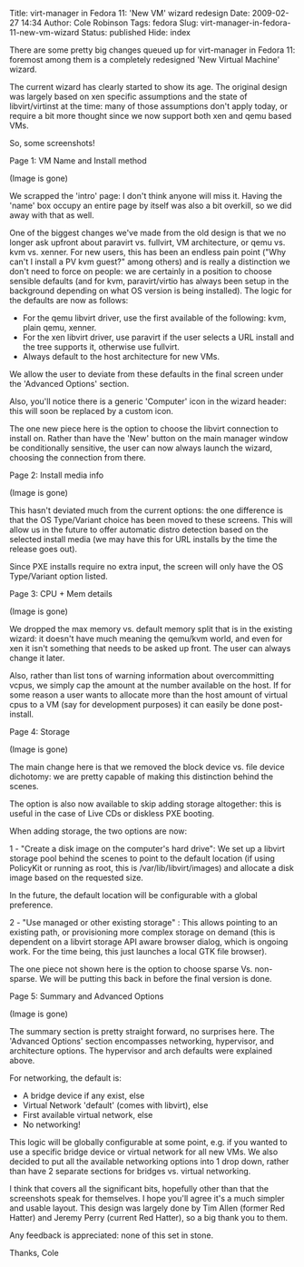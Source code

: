 Title: virt-manager in Fedora 11: 'New VM' wizard redesign
Date: 2009-02-27 14:34
Author: Cole Robinson
Tags: fedora
Slug: virt-manager-in-fedora-11-new-vm-wizard
Status: published
Hide: index

There are some pretty big changes queued up for virt-manager in Fedora 11: foremost among them is a completely redesigned 'New Virtual Machine' wizard.

The current wizard has clearly started to show its age. The original design was largely based on xen specific assumptions and the state of libvirt/virtinst at the time: many of those assumptions don't apply today, or require a bit more thought since we now support both xen and qemu based VMs.

So, some screenshots!

Page 1: VM Name and Install method


(Image is gone)

We scrapped the 'intro' page: I don't think anyone will miss it. Having the 'name' box occupy an entire page by itself was also a bit overkill, so we did away with that as well.

One of the biggest changes we've made from the old design is that we no longer ask upfront about paravirt vs. fullvirt, VM architecture, or qemu vs. kvm vs. xenner. For new users, this has been an endless pain point ("Why can't I install a PV kvm guest?" among others) and is really a distinction we don't need to force on people: we are certainly in a position to choose sensible defaults (and for kvm, paravirt/virtio has always been setup in the background depending on what OS version is being installed). The logic for the defaults are now as follows:

-   For the qemu libvirt driver, use the first available of the following: kvm, plain qemu, xenner.
-   For the xen libvirt driver, use paravirt if the user selects a URL install and the tree supports it, otherwise use fullvirt.
-   Always default to the host architecture for new VMs.

We allow the user to deviate from these defaults in the final screen under the 'Advanced Options' section.

Also, you'll notice there is a generic 'Computer' icon in the wizard header: this will soon be replaced by a custom icon.

The one new piece here is the option to choose the libvirt connection to install on. Rather than have the 'New' button on the main manager window be conditionally sensitive, the user can now always launch the wizard, choosing the connection from there.


Page 2: Install media info


(Image is gone)

This hasn't deviated much from the current options: the one difference is that the OS Type/Variant choice has been moved to these screens. This will allow us in the future to offer automatic distro detection based on the selected install media (we may have this for URL installs by the time the release goes out).

Since PXE installs require no extra input, the screen will only have the OS Type/Variant option listed.


Page 3: CPU + Mem details


(Image is gone)

We dropped the max memory vs. default memory split that is in the existing wizard: it doesn't have much meaning the qemu/kvm world, and even for xen it isn't something that needs to be asked up front. The user can always change it later.

Also, rather than list tons of warning information about overcommitting vcpus, we simply cap the amount at the number available on the host. If for some reason a user wants to allocate more than the host amount of virtual cpus to a VM (say for development purposes) it can easily be done post-install.


Page 4: Storage


(Image is gone)

The main change here is that we removed the block device vs. file device dichotomy: we are pretty capable of making this distinction behind the scenes.

The option is also now available to skip adding storage altogether: this is useful in the case of Live CDs or diskless PXE booting.

When adding storage, the two options are now:

1 - "Create a disk image on the computer's hard drive": We set up a libvirt storage pool behind the scenes to point to the default location (if using PolicyKit or running as root, this is /var/lib/libvirt/images) and allocate a disk image based on the requested size.

In the future, the default location will be configurable with a global preference.

2 - "Use managed or other existing storage" : This allows pointing to an existing path, or provisioning more complex storage on demand (this is dependent on a libvirt storage API aware browser dialog, which is ongoing work. For the time being, this just launches a local GTK file browser).

The one piece not shown here is the option to choose sparse Vs. non-sparse. We will be putting this back in before the final version is done.


Page 5: Summary and Advanced Options


(Image is gone)

The summary section is pretty straight forward, no surprises here. The 'Advanced Options' section encompasses networking, hypervisor, and architecture options. The hypervisor and arch defaults were explained above.

For networking, the default is:

-   A bridge device if any exist, else
-   Virtual Network 'default' (comes with libvirt), else
-   First available virtual network, else
-   No networking!

This logic will be globally configurable at some point, e.g. if you wanted to use a specific bridge device or virtual network for all new VMs. We also decided to put all the available networking options into 1 drop down, rather than have 2 separate sections for bridges vs. virtual networking.


I think that covers all the significant bits, hopefully other than that the screenshots speak for themselves. I hope you'll agree it's a much simpler and usable layout. This design was largely done by Tim Allen (former Red Hatter) and Jeremy Perry (current Red Hatter), so a big thank you to them.

Any feedback is appreciated: none of this set in stone.

Thanks,
Cole
